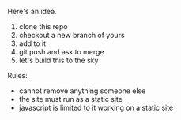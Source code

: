 Here's an idea.
1. clone this repo
2. checkout a new branch of yours
3. add to it
4. git push and ask to merge
5. let's build this to the sky

Rules:
- cannot remove anything someone else
- the site must run as a static site
- javascript is limited to it working on a static site
